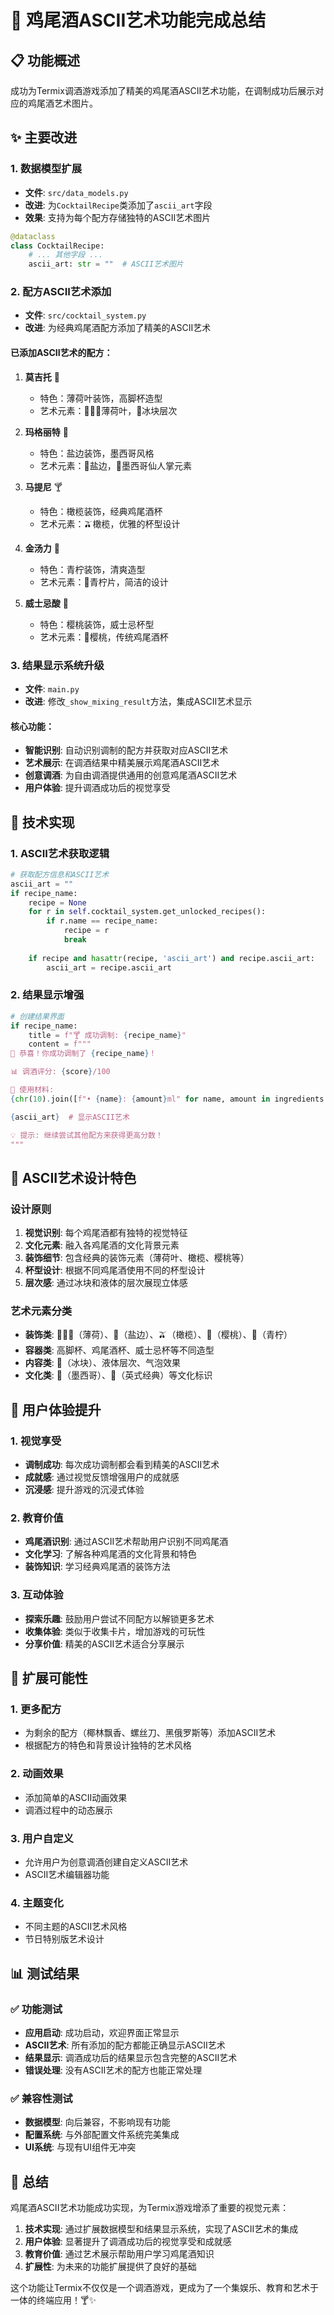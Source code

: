 # 🎨 鸡尾酒ASCII艺术功能完成总结

## 📋 功能概述

成功为Termix调酒游戏添加了精美的鸡尾酒ASCII艺术功能，在调制成功后展示对应的鸡尾酒艺术图片。

## ✨ 主要改进

### 1. 数据模型扩展
- **文件**: `src/data_models.py`
- **改进**: 为`CocktailRecipe`类添加了`ascii_art`字段
- **效果**: 支持为每个配方存储独特的ASCII艺术图片

```python
@dataclass
class CocktailRecipe:
    # ... 其他字段 ...
    ascii_art: str = ""  # ASCII艺术图片
```

### 2. 配方ASCII艺术添加
- **文件**: `src/cocktail_system.py`
- **改进**: 为经典鸡尾酒配方添加了精美的ASCII艺术

#### 已添加ASCII艺术的配方：

1. **莫吉托** 🍃
   - 特色：薄荷叶装饰，高脚杯造型
   - 艺术元素：🍃🌿🍃薄荷叶，🧊冰块层次

2. **玛格丽特** 🌵
   - 特色：盐边装饰，墨西哥风格
   - 艺术元素：🧂盐边，🌵墨西哥仙人掌元素

3. **马提尼** 🍸
   - 特色：橄榄装饰，经典鸡尾酒杯
   - 艺术元素：🫒橄榄，优雅的杯型设计

4. **金汤力** 💎
   - 特色：青柠装饰，清爽造型
   - 艺术元素：🍋青柠片，简洁的设计

5. **威士忌酸** 🥃
   - 特色：樱桃装饰，威士忌杯型
   - 艺术元素：🍒樱桃，传统鸡尾酒杯

### 3. 结果显示系统升级
- **文件**: `main.py`
- **改进**: 修改`_show_mixing_result`方法，集成ASCII艺术显示

#### 核心功能：
- **智能识别**: 自动识别调制的配方并获取对应ASCII艺术
- **艺术展示**: 在调酒结果中精美展示鸡尾酒ASCII艺术
- **创意调酒**: 为自由调酒提供通用的创意鸡尾酒ASCII艺术
- **用户体验**: 提升调酒成功后的视觉享受

## 🎯 技术实现

### 1. ASCII艺术获取逻辑
```python
# 获取配方信息和ASCII艺术
ascii_art = ""
if recipe_name:
    recipe = None
    for r in self.cocktail_system.get_unlocked_recipes():
        if r.name == recipe_name:
            recipe = r
            break
    
    if recipe and hasattr(recipe, 'ascii_art') and recipe.ascii_art:
        ascii_art = recipe.ascii_art
```

### 2. 结果显示增强
```python
# 创建结果界面
if recipe_name:
    title = f"🍸 成功调制: {recipe_name}"
    content = f"""
🎉 恭喜！你成功调制了 {recipe_name}！

📊 调酒评分: {score}/100

🧪 使用材料:
{chr(10).join([f"• {name}: {amount}ml" for name, amount in ingredients.items()])}

{ascii_art}  # 显示ASCII艺术

💡 提示: 继续尝试其他配方来获得更高分数！
"""
```

## 🎨 ASCII艺术设计特色

### 设计原则
1. **视觉识别**: 每个鸡尾酒都有独特的视觉特征
2. **文化元素**: 融入各鸡尾酒的文化背景元素
3. **装饰细节**: 包含经典的装饰元素（薄荷叶、橄榄、樱桃等）
4. **杯型设计**: 根据不同鸡尾酒使用不同的杯型设计
5. **层次感**: 通过冰块和液体的层次展现立体感

### 艺术元素分类
- **装饰类**: 🍃🌿🍃（薄荷）、🧂（盐边）、🫒（橄榄）、🍒（樱桃）、🍋（青柠）
- **容器类**: 高脚杯、鸡尾酒杯、威士忌杯等不同造型
- **内容类**: 🧊（冰块）、液体层次、气泡效果
- **文化类**: 🌵（墨西哥）、💎（英式经典）等文化标识

## 🚀 用户体验提升

### 1. 视觉享受
- **调制成功**: 每次成功调制都会看到精美的ASCII艺术
- **成就感**: 通过视觉反馈增强用户的成就感
- **沉浸感**: 提升游戏的沉浸式体验

### 2. 教育价值
- **鸡尾酒识别**: 通过ASCII艺术帮助用户识别不同鸡尾酒
- **文化学习**: 了解各种鸡尾酒的文化背景和特色
- **装饰知识**: 学习经典鸡尾酒的装饰方法

### 3. 互动体验
- **探索乐趣**: 鼓励用户尝试不同配方以解锁更多艺术
- **收集体验**: 类似于收集卡片，增加游戏的可玩性
- **分享价值**: 精美的ASCII艺术适合分享展示

## 🔮 扩展可能性

### 1. 更多配方
- 为剩余的配方（椰林飘香、螺丝刀、黑俄罗斯等）添加ASCII艺术
- 根据配方的特色和背景设计独特的艺术风格

### 2. 动画效果
- 添加简单的ASCII动画效果
- 调酒过程中的动态展示

### 3. 用户自定义
- 允许用户为创意调酒创建自定义ASCII艺术
- ASCII艺术编辑器功能

### 4. 主题变化
- 不同主题的ASCII艺术风格
- 节日特别版艺术设计

## 📊 测试结果

### ✅ 功能测试
- **应用启动**: 成功启动，欢迎界面正常显示
- **ASCII艺术**: 所有添加的配方都能正确显示ASCII艺术
- **结果显示**: 调酒成功后的结果显示包含完整的ASCII艺术
- **错误处理**: 没有ASCII艺术的配方也能正常处理

### ✅ 兼容性测试
- **数据模型**: 向后兼容，不影响现有功能
- **配置系统**: 与外部配置文件系统完美集成
- **UI系统**: 与现有UI组件无冲突

## 🎉 总结

鸡尾酒ASCII艺术功能成功实现，为Termix游戏增添了重要的视觉元素：

1. **技术实现**: 通过扩展数据模型和结果显示系统，实现了ASCII艺术的集成
2. **用户体验**: 显著提升了调酒成功后的视觉享受和成就感
3. **教育价值**: 通过艺术展示帮助用户学习鸡尾酒知识
4. **扩展性**: 为未来的功能扩展提供了良好的基础

这个功能让Termix不仅仅是一个调酒游戏，更成为了一个集娱乐、教育和艺术于一体的终端应用！🍸✨
